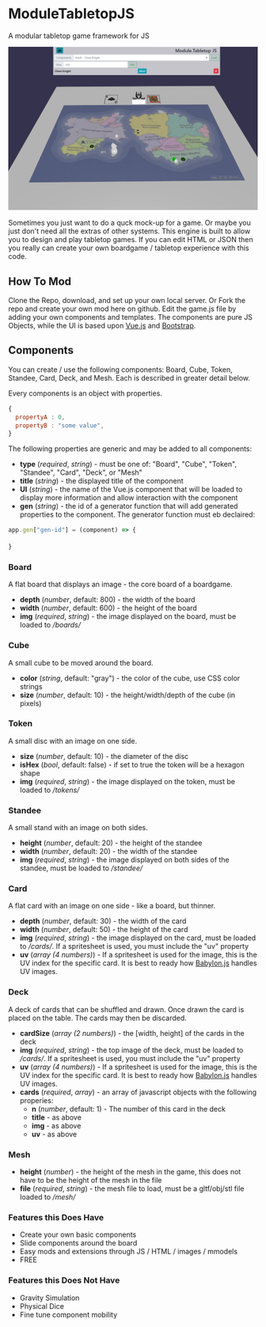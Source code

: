 # ModuleTabletopJS
A modular tabletop game framework for JS

![Screenshot](screenshot.png)

Sometimes you just want to do a quck mock-up for a game. Or maybe you just don't need all the extras of other systems.  This engine is built to allow you to design and play tabletop games. If you can edit HTML or JSON then you really can create your own boardgame / tabletop experience with this code. 

## How To Mod
Clone the Repo, download, and set up your own local server. Or Fork the repo and create your own mod here on github. Edit the game.js file by adding your own components and templates. The components are pure JS Objects, while the UI is based upon [Vue.js](https://vuejs.org/) and [Bootstrap](https://getbootstrap.com/). 

## Components
You can create / use the following components: Board, Cube, Token, Standee, Card, Deck, and Mesh. Each is described in greater detail below.

Every components is an object with properties. 
```javascript
{
  propertyA : 0,
  propertyB : "some value",
}
```
The following properties are generic and may be added to all components:
* **type** (*required*, *string*) - must be one of: "Board", "Cube", "Token", "Standee", "Card", "Deck", or "Mesh"
* **title** (*string*) - the displayed title of the component
* **UI** (*string*) - the name of the Vue.js component that will be loaded to display more information and allow interaction with the component
* **gen** (*string*) - the id of a generator function that will add generated properties to the component. The generator function must eb declaired:
```javascript
app.gen["gen-id"] = (component) => {
  
}
```
### Board
A flat board that displays an image - the core board of a boardgame. 
* **depth** (*number*, default: 800) - the width of the board
* **width** (*number*, default: 600) - the height of the board
* **img** (*required*, *string*) - the image displayed on the board, must be loaded to */boards/*

### Cube
A small cube to be moved around the board.
* **color** (*string*, default: "gray") - the color of the cube, use CSS color strings
* **size** (*number*, default: 10) - the height/width/depth of the cube (in pixels)

### Token
A small disc with an image on one side.
* **size** (*number*, default: 10) - the diameter of the disc
* **isHex** (*bool*, default: false) - if set to true the token will be a hexagon shape
* **img** (*required*, *string*) - the image displayed on the token, must be loaded to */tokens/*

### Standee
A small stand with an image on both sides.
* **height** (*number*, default: 20) - the height of the standee
* **width** (*number*, default: 20) - the width of the standee
* **img** (*required*, *string*) - the image displayed on both sides of the standee, must be loaded to */standee/*

### Card
A flat card with an image on one side - like a board, but thinner.
* **depth** (*number*, default: 30) - the width of the card
* **width** (*number*, default: 50) - the height of the card
* **img** (*required*, *string*) - the image displayed on the card, must be loaded to */cards/*. If a spritesheet is used, you must include the "uv" property
* **uv** (*array (4 numbers)*) - If a spritesheet is used for the image, this is the UV index for the specific card. It is best to ready how [Babylon.js](https://doc.babylonjs.com/how_to/createbox_per_face_textures_and_colors#extruded-polygon) handles UV images. 

### Deck
A deck of cards that can be shuffled and drawn. Once drawn the card is placed on the table. The cards may then be discarded. 
* **cardSize** (*array (2 numbers)*) - the [width, height] of the cards in the deck 
* **img** (*required*, *string*) - the top image of the deck, must be loaded to */cards/*. If a spritesheet is used, you must include the "uv" property
* **uv** (*array (4 numbers)*) - If a spritesheet is used for the image, this is the UV index for the specific card. It is best to ready how [Babylon.js](https://doc.babylonjs.com/how_to/createbox_per_face_textures_and_colors#extruded-polygon) handles UV images. 
* **cards** (*required*, *array*) - an array of javascript objects with the following properies:
  * **n** (*number*, default: 1) - The number of this card in the deck
  * **title** - as above
  * **img** - as above
  * **uv** - as above

### Mesh
* **height** (*number*) - the height of the mesh in the game, this does not have to be the height of the mesh in the file
* **file** (*required*, *string*) - the mesh file to load, must be a gltf/obj/stl file loaded to */mesh/*

### Features this Does Have
* Create your own basic components
* Slide components around the board
* Easy mods and extensions through JS / HTML / images / mmodels
* FREE

### Features this Does Not Have
* Gravity Simulation
* Physical Dice
* Fine tune component mobility
